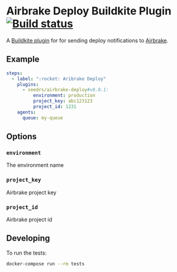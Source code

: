 # Airbrake Deploy Buildkite Plugin [![Build status]()](https://buildkite.com/seedrs/airbrake-deploy-buildkite-plugin)

A [Buildkite plugin](https://buildkite.com/docs/agent/v3/plugins) for for sending deploy notifications to [Airbrake](https://airbrake.io/).

## Example

```yml
steps:
  - label: ":rocket: Aribrake Deploy"
    plugins:
      - seedrs/airbrake-deploy#v0.0.1:
          environment: production
          project_key: abc123123
          project_id: 1231
    agents:
      queue: my-queue
```

## Options

### `environment`

The environment name

### `project_key`

Airbrake project key

### `project_id`

Airbrake project id

## Developing

To run the tests:

```bash
docker-compose run --rm tests
```
